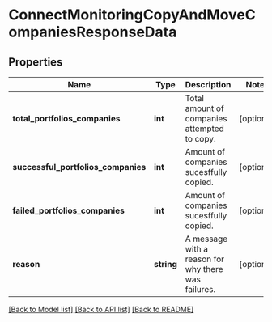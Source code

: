 # ConnectMonitoringCopyAndMoveCompaniesResponseData

## Properties
Name | Type | Description | Notes
------------ | ------------- | ------------- | -------------
**total_portfolios_companies** | **int** | Total amount of companies attempted to copy. | [optional] 
**successful_portfolios_companies** | **int** | Amount of companies sucesffully copied. | [optional] 
**failed_portfolios_companies** | **int** | Amount of companies sucesffully copied. | [optional] 
**reason** | **string** | A message with a reason for why there was failures. | [optional] 

[[Back to Model list]](../../README.md#documentation-for-models) [[Back to API list]](../../README.md#documentation-for-api-endpoints) [[Back to README]](../../README.md)

